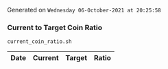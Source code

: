 Generated on `Wednesday 06-October-2021 at 20:25:58`

### Current to Target Coin Ratio
`current_coin_ratio.sh`

Date|Current|Target|Ratio
---|---|---|---
